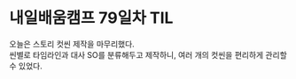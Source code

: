 # 내일배움캠프 79일차 TIL  
오늘은 스토리 컷씬 제작을 마무리했다.  
씬별로 타임라인과 대사 SO를 분류해두고 제작하니, 여러 개의 컷씬을 편리하게 관리할 수 있었다.  
